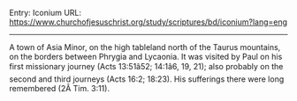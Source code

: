 Entry: Iconium
URL: https://www.churchofjesuschrist.org/study/scriptures/bd/iconium?lang=eng

---

A town of Asia Minor, on the high tableland north of the Taurus mountains, on the borders between Phrygia and Lycaonia. It was visited by Paul on his first missionary journey (Acts 13:51â52; 14:1â6, 19, 21); also probably on the second and third journeys (Acts 16:2; 18:23). His sufferings there were long remembered (2Â Tim. 3:11).
